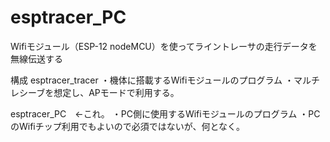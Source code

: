 # esptracer_PC
Wifiモジュール（ESP-12 nodeMCU）を使ってライントレーサの走行データを無線伝送する

構成
esptracer_tracer
  ・機体に搭載するWifiモジュールのプログラム
  ・マルチレシーブを想定し、APモードで利用する。

esptracer_PC　←これ。
  ・PC側に使用するWifiモジュールのプログラム
  ・PCのWifiチップ利用でもよいので必須ではないが、何となく。
